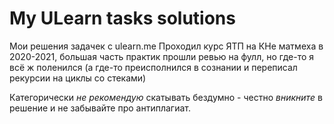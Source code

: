 # My ULearn tasks solutions

Мои решения задачек с ulearn.me
Проходил курс ЯТП на КНе матмеха в 2020-2021, большая часть практик прошли ревью на фулл, но где-то я всё ж поленился (а где-то преисполнился в сознании и переписал рекурсии на циклы со стеками)

Категорически *не рекомендую* скатывать бездумно - честно *вникните* в решение и не забывайте про антиплагиат.